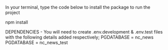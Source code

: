 
In your terminal, type the code below to install the package to run the project

npm install

DEPENDENCIES -
You will need to create  .env.development & .env.test files
with the following details added respectively;
PGDATABASE = nc_news
PGDATABASE = nc_news_test
